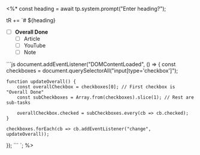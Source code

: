 <%*
const heading = await tp.system.prompt("Enter heading?");

tR += `# ${heading}

- [ ] **Overall Done**
  - [ ] Article
  - [ ] YouTube
  - [ ] Note

\`\`\`js
document.addEventListener("DOMContentLoaded", () => {
    const checkboxes = document.querySelectorAll("input[type='checkbox']");
    
    function updateOverall() {
        const overallCheckbox = checkboxes[0]; // First checkbox is "Overall Done"
        const subCheckboxes = Array.from(checkboxes).slice(1); // Rest are sub-tasks

        overallCheckbox.checked = subCheckboxes.every(cb => cb.checked);
    }

    checkboxes.forEach(cb => cb.addEventListener("change", updateOverall));
});
\`\`\`
`;
%>

